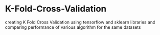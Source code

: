 # K-Fold-Cross-Validation
creating K Fold Cross Validation using tensorflow and sklearn libraries and comparing performance of various algorithm for the same datasets
